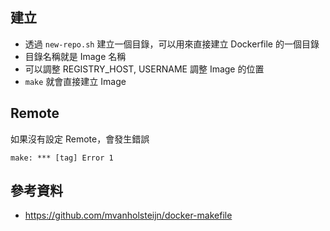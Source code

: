 
## 建立

- 透過 `new-repo.sh` 建立一個目錄，可以用來直接建立 Dockerfile 的一個目錄 
- 目錄名稱就是 Image 名稱
- 可以調整 REGISTRY_HOST, USERNAME 調整 Image 的位置
- `make` 就會直接建立 Image

## Remote

如果沒有設定 Remote，會發生錯誤

```
make: *** [tag] Error 1
```

## 參考資料

- https://github.com/mvanholsteijn/docker-makefile